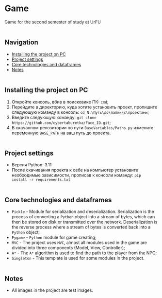 # Game
Game for the second semester of study at UrFU
<br /> <br />
## Navigation
- [Installing the project on PC](#download_project)
- [Project settings](#project_settings)
- [Core technologies and dataframes](#dataframes)
- [Notes](#notes)
<br /> <br />

<a name="download_project"></a> 
## Installing the project on PC
1. Откройте консоль, вбив в поисковике ПК: `cmd`;
2. Перейдите в директорию, куда хотите установить проект, пропишите следующую команду в консоль: `cd N:\Путь\до\папки\с\проектами`;
3. Введите следующую команду: `git clone https://github.com/cybertaburetka/Face_ID.git`;
4. В скачанном репозитории по пути `BaseVariables/Paths.py` измените переменную `BASE_PATH` на ваш путь до проекта.
<br /> <br />

<a name="project_settings"></a>
## Project settings
 - Версия Python: 3.11
 - После скачивания проекта к себе на компьютер установите необходимые зависимости, прописав к консоли команду:  `pip install -r requirements.txt`
<br /> <br />

<a name="dataframes"></a>
## Core technologies and dataframes
 - `Pickle` - Module for serialization and deserialization. Serialization is the process of converting a `Python` object into a stream of bytes, which can then be stored on disk or transmitted over the network. Deserialization is the reverse process where a stream of bytes is converted back into a `Python` object;
 - `Pygame` - `Python` module for game creating;
 - `MVC` - The project uses `MVC`, almost all modules used in the game are divided into three components (Model, View, Controller);
 - `A*` - The `A*` algorithm is used to find the path to the player from the NPC;
 - `Singleton` - This template is used for some modules in the project.
<br /> <br />

<a name="notes"></a>
## Notes
 - All images in the project are test images.
